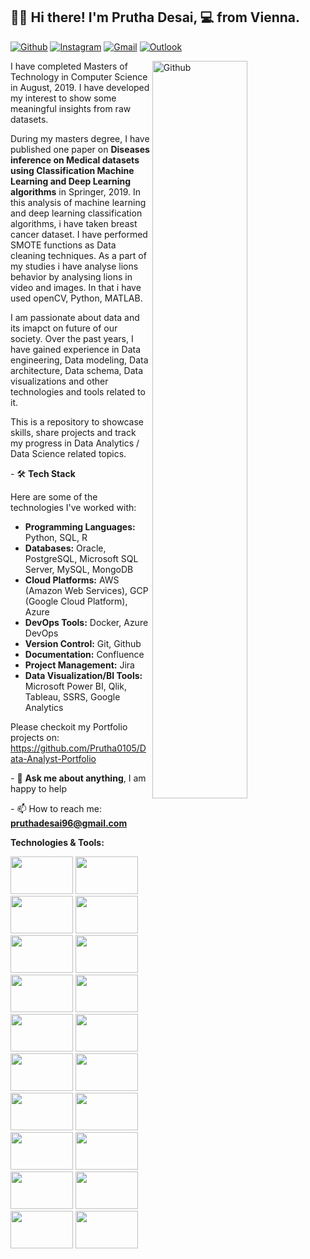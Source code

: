 ## 👋🏼 Hi there! I'm Prutha Desai, 💻 from Vienna.

[![Github](https://img.shields.io/badge/-Github-000?style=flat&logo=Github&logoColor=white)](https://github.com/Prutha0105)
[![Instagram](https://img.shields.io/badge/-Instagram-c13584?style=flat&labelColor=c13584&logo=instagram&logoColor=white)](https://www.instagram.com/pruthadesaii/)
[![Gmail](https://img.shields.io/badge/-Gmail-c14438?style=flat&logo=Gmail&logoColor=white)](mailto:ruthadesai96@gmail.com)
[![Outlook](https://img.shields.io/badge/-Outlook-0078D4?style=flat&logo=Microsoft-Outlook&logoColor=white)](mailto:prutha0105@outlook.com)

<img width="55%" align="right" alt="Github" src="https://img.freepik.com/free-vector/cute-girl-hacker-operating-laptop-cartoon-vector-icon-illustration-people-technology-isolated-flat_138676-9487.jpg?t=st=1737323088~exp=1737326688~hmac=1c9bb9cf5df524ac1ba1835cc056aa6ce44ed854c0c4380cce795ee1eafbdaef&w=740"/>

I have completed Masters of Technology in Computer Science in August, 2019. I have developed my interest to show some meaningful insights from raw datasets. 

During my masters degree, I have published one paper on **Diseases inference on Medical datasets using Classification Machine Learning and Deep Learning algorithms** in Springer, 2019. In this analysis of machine learning and deep learning classification algorithms, i have taken breast cancer dataset. I have performed SMOTE functions as Data cleaning techniques. As a part of my studies i have analyse lions behavior by analysing lions in video and images. In that i have used openCV, Python, MATLAB. 

I am passionate about data and its imapct on future of our society. Over the past years, I have gained experience in Data engineering, Data modeling, Data architecture, Data schema, Data visualizations and other technologies and tools related to it.

This is a repository to showcase skills, share projects and track my progress in Data Analytics / Data Science related topics.

*-* 🛠 **Tech Stack**

Here are some of the technologies I've worked with:


  * **Programming Languages:** Python, SQL, R
  * **Databases:** Oracle, PostgreSQL, Microsoft SQL Server, MySQL, MongoDB
  * **Cloud Platforms:** AWS (Amazon Web Services), GCP (Google Cloud Platform), Azure
  * **DevOps Tools:** Docker, Azure DevOps
  * **Version Control:** Git, Github
  * **Documentation:** Confluence
  * **Project Management:** Jira
  * **Data Visualization/BI Tools:** Microsoft Power BI, Qlik, Tableau, SSRS, Google Analytics

Please checkoit my Portfolio projects on: https://github.com/Prutha0105/Data-Analyst-Portfolio

*-* 💬 **Ask me about anything**, I am happy to help

*-* 📫 How to reach me: **pruthadesai96@gmail.com**


**Technologies & Tools:**


<p>

  <code><img width="100" height="60" src="https://www.vectorlogo.zone/logos/python/python-horizontal.svg"></code>
  <code><img width="100" height="60" src="https://www.vectorlogo.zone/logos/oracle/oracle-ar21.svg"></code>
  <code><img width="100" height="60" src="https://www.svgrepo.com/show/448266/aws.svg"></code>
  <code><img width="100" height="60" src="https://www.svgrepo.com/show/353805/google-cloud.svg"></code>
  <code><img width="100" height="60" src="https://www.vectorlogo.zone/logos/microsoft_azure/microsoft_azure-ar21.svg"></code>
  <code><img width="100" height="60" src="https://www.vectorlogo.zone/logos/gitlab/gitlab-ar21.svg"></code>
  <code><img width="100" height="60" src="https://www.vectorlogo.zone/logos/git-scm/git-scm-icon.svg"></code>
  <code><img width="100" height="60" src="https://www.vectorlogo.zone/logos/docker/docker-ar21.svg"></code>
  <code><img width="100" height="60" src="https://logowik.com/content/uploads/images/mysql.jpg"></code>
  <code><img width="100" height="60" src="https://logowik.com/content/uploads/images/microsoft-sql-server4529.jpg"></code>
  <br />
  <code><img width="100" height="60" src="https://logowik.com/content/uploads/images/google-analytics-old6204.logowik.com.webp"></code>
  <code><img width="100" height="60" src="https://www.vectorlogo.zone/logos/kaggle/kaggle-ar21.svg"></code>
  <code><img width="100" height="60" src="https://www.vectorlogo.zone/logos/github/github-ar21.svg"></code>
  <code><img width="100" height="60" src="https://www.svgrepo.com/show/353597/confluence.svg"></code>
  <code><img width="100" height="60" src="https://www.vectorlogo.zone/logos/atlassian_jira/atlassian_jira-ar21.svg"></code>
  <code><img width="100" height="60" src="https://www.vectorlogo.zone/logos/visualstudio_code/visualstudio_code-ar21.svg"></code>
  <code><img width="100" height="60" src="https://www.vectorlogo.zone/logos/microsoft_powerbi/microsoft_powerbi-ar21.svg"></code>
  <code><img width="100" height="60" src="https://www.svgrepo.com/show/354427/tableau.svg"></code>
  <code><img width="100" height="60" src="https://www.svgrepo.com/show/354242/qlik.svg"></code>
  <code><img width="100" height="60" src="https://logowik.com/content/uploads/images/mongodb9740.logowik.com.webp"></code>
</p>
